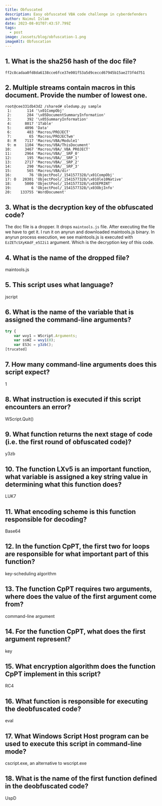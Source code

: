 ```yaml
---
title: Obfuscated
description: Easy obfuscated VBA code challenge in cyberdefenders
author: Naimul Islam
date: 2023-08-01T07:43:57.799Z
tags:
  - post
image: /assets/blog/obfuscation-1.png
imageAlt: Obfuscation
---
```

## 1. What is the sha256 hash of the doc file?
```
ff2c8cadaa0fd8da6138cce6fce37e001f53a5d9ceccd67945b15ae273f4d751
```

## 2. Multiple streams contain macros in this document. Provide the number of lowest one.
```shell
root@cee331db43d2 /shared# oledump.py sample    
 1:       114 '\x01CompObj'  
 2:       284 '\x05DocumentSummaryInformation'  
 3:       392 '\x05SummaryInformation'  
 4:      8017 '1Table'  
 5:      4096 'Data'  
 6:       483 'Macros/PROJECT'  
 7:        65 'Macros/PROJECTwm'  
 8: M    7117 'Macros/VBA/Module1'  
 9: m    1104 'Macros/VBA/ThisDocument'  
10:      3467 'Macros/VBA/_VBA_PROJECT'  
11:      2964 'Macros/VBA/__SRP_0'  
12:       195 'Macros/VBA/__SRP_1'  
13:      2717 'Macros/VBA/__SRP_2'  
14:       290 'Macros/VBA/__SRP_3'  
15:       565 'Macros/VBA/dir'  
16:        76 'ObjectPool/_1541577328/\x01CompObj'  
17: O   20301 'ObjectPool/_1541577328/\x01Ole10Native'  
18:      5000 'ObjectPool/_1541577328/\x03EPRINT'  
19:         6 'ObjectPool/_1541577328/\x03ObjInfo'  
20:    133755 'WordDocument'
```

## 3. What is the decryption key of the obfuscated code?
The doc file is a dropper. It drops `maintools.js` file. After executing the file we have to get it. I run it on anyrun and downloaded maintools.js binary. In anyrun process execution, we see maintools.js is executed with `EzZETcSXyKAdF_e5I2i1` argument. Which is the decryption key of this code.

## 4. What is the name of the dropped file?
maintools.js

## 5. This script uses what language?
jscript
## 6. What is the name of the variable that is assigned the command-line arguments?
```js
try {
    var wvy1 = WScript.Arguments;
    var ssWZ = wvy1(0);
    var ES3c = y3zb();
[trucated]
```

## 7. How many command-line arguments does this script expect?
1
## 8. What instruction is executed if this script encounters an error?
WScript.Quit()
## 9. What function returns the next stage of code (i.e. the first round of obfuscated code)?
y3zb
## 10. The function LXv5 is an important function, what variable is assigned a key string value in determining what this function does?
LUK7
## 11. What encoding scheme is this function responsible for decoding?
Base64
## 12. In the function CpPT, the first two for loops are responsible for what important part of this function?
key-scheduling algorithm
## 13. The function CpPT requires two arguments, where does the value of the first argument come from?
command-line argument
## 14. For the function CpPT, what does the first argument represent?
key
## 15. What encryption algorithm does the function CpPT implement in this script?
RC4
## 16. What function is responsible for executing the deobfuscated code?
eval
## 17. What Windows Script Host program can be used to execute this script in command-line mode?
cscript.exe, an alternative to wscript.exe
## 18. What is the name of the first function defined in the deobfuscated code?
UspD